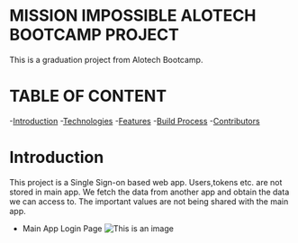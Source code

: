 # MISSION IMPOSSIBLE ALOTECH BOOTCAMP PROJECT

This is a graduation project from Alotech Bootcamp.

# TABLE OF CONTENT

-[Introduction](#introduction) -[Technologies](#technologies) -[Features](#features) -[Build Process](#build-process) -[Contributors](#contributors)

# Introduction

This project is a Single Sign-on based web app. Users,tokens etc. are not stored in main app. We fetch the data from another app and obtain the data we can access to. The important values are not being shared with the main app.

- Main App Login Page
  ![This is an image](https://i.hizliresim.com/5fn7ihx.PNG)
